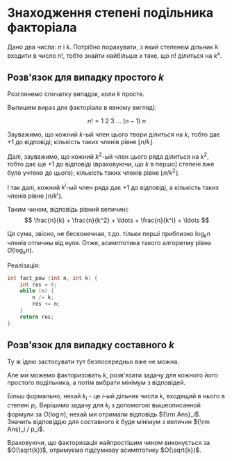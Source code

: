 # Знаходження степені подільника факторіала

Дано два числа: $n$ і $k$. Потрібно порахувати, з який степенем дільник $k$ входити в число $n!$, тобто знайти найбільше $x$ таке, що $n!$ ділиться на $k^x$.

## Розв'язок для випадку простого $k$

Розглянемо спочатку випадок, коли $k$ просте.

Выпишем вираз для факторіала в явному вигляді:

$$ n! = 1\ 2\ 3\ \ldots\ (n-1)\ n $$

Зауважимо, що кожний $k$-ый член цього твори ділиться на $k$, тобто дає +1 до відповіді; кількість таких членів рівне $\lfloor n/k \rfloor$.

Далі, зауважимо, що кожний $k^2$-ый член цього ряда ділиться на $k^2$, тобто дає ще +1 до відповіді (враховуючи, що $k$ в першо] степені вже було учтено до цього); кількість таких членів рівне $\lfloor n/k^2 \rfloor$.

І так далі, кожний $k^i$-ый член ряда дає +1 до відповіді, а кількість таких членів рівне $\lfloor n/k^i \rfloor$.

Таким чином, відповідь рівний величині:
$$ \frac{n}{k} + \frac{n}{k^2} + \ldots + \frac{n}{k^i} + \ldots $$

Ця сума, звісно, не бесконечная, т.до. тільки перші приблизно $\log_k n$ членів отличны від нуля. Отже, асимптотика такого алгоритму рівна $O(\log_k n)$.

Реалізація:

<!--- TODO: specify code snippet id -->
``` cpp
int fact_pow (int n, int k) {
    int res = 0;
    while (n) {
        n /= k;
        res += n;
    }
    return res;
}
```

## Розв'язок для випадку составного $k$

Ту ж ідею застосувати тут безпосередньо вже не можна.

Але ми можемо факторизовать $k$, розв'язати задачу для кожного його простого подільника, а потім вибрати мінімум з відповідей.

Більш формально, нехай $k_i$ - це $i$-ый дільник числа $k$, входящий в нього в степені $p_i$. Вирішимо задачу для $k_i$ з допомогою вышеописанной формули за $O(\log n)$; нехай ми отримали відповідь ${\rm Ans}_i$. Значить відповіддю для составного $k$ буде мінімум з величин ${\rm Ans}_i / p_i$.

Враховуючи, що факторизація найпростішим чином виконується за $O(\sqrt{k})$, отримуємо підсумкову асимптотику $O(\sqrt{k})$.
